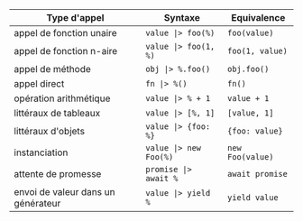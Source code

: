 |Type d'appel|Syntaxe|Equivalence|
|-|-|-|
|appel de fonction unaire|`value \|> foo(%)`|`foo(value)`|
|appel de fonction n-aire|`value \|> foo(1, %)`|`foo(1, value)`|
|appel de méthode|`obj \|> %.foo()`|`obj.foo()`|
|appel direct|`fn \|> %()`|`fn()`|
|opération arithmétique|`value \|> % + 1`|`value + 1`|
|littéraux de tableaux|`value \|> [%, 1]`|`[value, 1]`|
|littéraux d'objets|`value \|> {foo: %}`|`{foo: value}`|
|instanciation|`value \|> new Foo(%)`|`new Foo(value)`|
|attente de promesse|`promise \|> await %`|`await promise`|
|envoi de valeur dans un générateur|`value \|> yield %`|`yield value`|